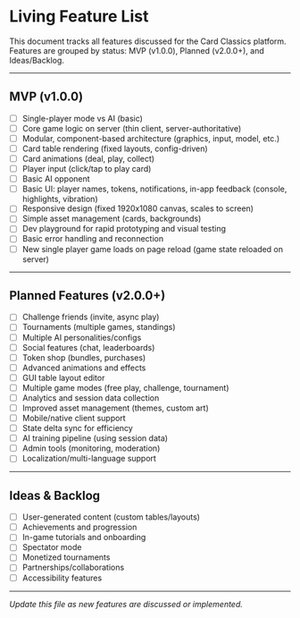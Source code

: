 # Living Feature List

This document tracks all features discussed for the Card Classics platform.  
Features are grouped by status: MVP (v1.0.0), Planned (v2.0.0+), and Ideas/Backlog.

---

## MVP (v1.0.0)

- [ ] Single-player mode vs AI (basic)
- [ ] Core game logic on server (thin client, server-authoritative)
- [ ] Modular, component-based architecture (graphics, input, model, etc.)
- [ ] Card table rendering (fixed layouts, config-driven)
- [ ] Card animations (deal, play, collect)
- [ ] Player input (click/tap to play card)
- [ ] Basic AI opponent
- [ ] Basic UI: player names, tokens, notifications, in-app feedback (console, highlights, vibration)
- [ ] Responsive design (fixed 1920x1080 canvas, scales to screen)
- [ ] Simple asset management (cards, backgrounds)
- [ ] Dev playground for rapid prototyping and visual testing
- [ ] Basic error handling and reconnection
- [ ] New single player game loads on page reload (game state reloaded on server)

---

## Planned Features (v2.0.0+)

- [ ] Challenge friends (invite, async play)
- [ ] Tournaments (multiple games, standings)
- [ ] Multiple AI personalities/configs
- [ ] Social features (chat, leaderboards)
- [ ] Token shop (bundles, purchases)
- [ ] Advanced animations and effects
- [ ] GUI table layout editor
- [ ] Multiple game modes (free play, challenge, tournament)
- [ ] Analytics and session data collection
- [ ] Improved asset management (themes, custom art)
- [ ] Mobile/native client support
- [ ] State delta sync for efficiency
- [ ] AI training pipeline (using session data)
- [ ] Admin tools (monitoring, moderation)
- [ ] Localization/multi-language support

---

## Ideas & Backlog

- [ ] User-generated content (custom tables/layouts)
- [ ] Achievements and progression
- [ ] In-game tutorials and onboarding
- [ ] Spectator mode
- [ ] Monetized tournaments
- [ ] Partnerships/collaborations
- [ ] Accessibility features

---

*Update this file as new features are discussed or implemented.*